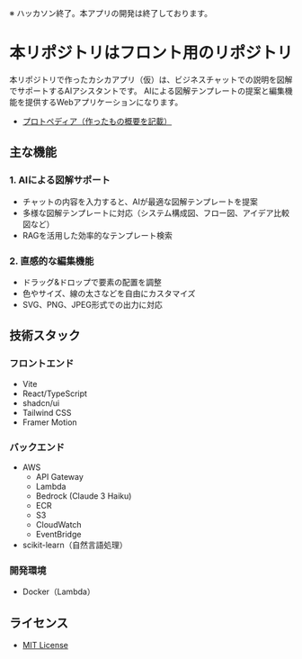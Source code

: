 ※ ハッカソン終了。本アプリの開発は終了しております。

# 本リポジトリはフロント用のリポジトリ

本リポジトリで作ったカシカアプリ（仮）は、ビジネスチャットでの説明を図解でサポートするAIアシスタントです。
AIによる図解テンプレートの提案と編集機能を提供するWebアプリケーションになります。

- [プロトペディア（作ったもの概要を記載）](https://protopedia.net/prototype/6575)

## 主な機能

### 1. AIによる図解サポート
- チャットの内容を入力すると、AIが最適な図解テンプレートを提案
- 多様な図解テンプレートに対応（システム構成図、フロー図、アイデア比較図など）
- RAGを活用した効率的なテンプレート検索

### 2. 直感的な編集機能
- ドラッグ&ドロップで要素の配置を調整
- 色やサイズ、線の太さなどを自由にカスタマイズ
- SVG、PNG、JPEG形式での出力に対応

## 技術スタック

### フロントエンド
- Vite
- React/TypeScript
- shadcn/ui
- Tailwind CSS
- Framer Motion

### バックエンド
- AWS
  - API Gateway
  - Lambda
  - Bedrock (Claude 3 Haiku)
  - ECR
  - S3
  - CloudWatch
  - EventBridge
- scikit-learn（自然言語処理）

### 開発環境
- Docker（Lambda）

## ライセンス
- [MIT License](./LICENSE)
